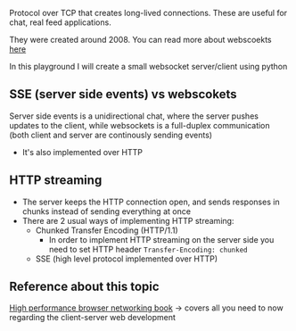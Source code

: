 Protocol over TCP that creates long-lived connections. These are useful for chat, real feed applications. 

They were created around 2008. You can read more about webscoekts [here](https://websocket.org/guides/road-to-websockets/)

In this playground I will create a small websocket server/client using python


## SSE (server side events) vs webscokets

Server side events is a unidirectional chat, where the server pushes updates to the client, while websockets is a full-duplex 
communication (both client and server are continously sending events)

- It's also implemented over HTTP


## HTTP streaming

- The server keeps the HTTP connection open, and sends responses in chunks instead of sending everything at once
- There are 2 usual ways of implementing HTTP streaming:
	- Chunked Transfer Encoding (HTTP/1.1)
		- In order to implement HTTP streaming on the server side you need to set HTTP header `Transfer-Encoding: chunked`
	- SSE (high level protocol implemented over HTTP)
	


## Reference about this topic

[High performance browser networking book](https://hpbn.co/) -> covers all you need to now regarding the client-server web
development
